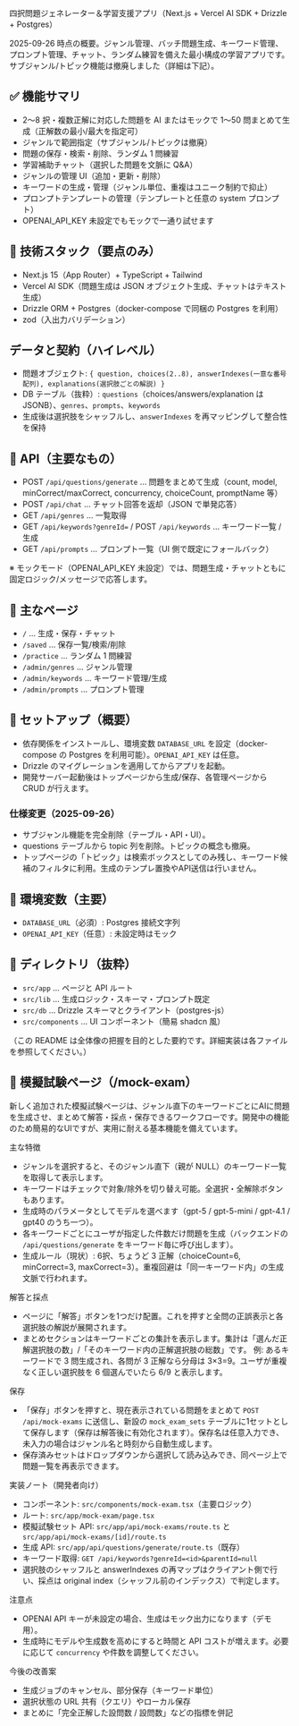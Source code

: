 四択問題ジェネレーター＆学習支援アプリ（Next.js + Vercel AI SDK + Drizzle + Postgres）

2025-09-26 時点の概要。ジャンル管理、バッチ問題生成、キーワード管理、プロンプト管理、チャット、ランダム練習を備えた最小構成の学習アプリです。サブジャンル/トピック機能は撤廃しました（詳細は下記）。

## ✅ 機能サマリ

- 2〜8 択・複数正解に対応した問題を AI またはモックで 1〜50 問まとめて生成（正解数の最小/最大を指定可）
- ジャンルで範囲指定（サブジャンル/トピックは撤廃）
- 問題の保存・検索・削除、ランダム 1 問練習
- 学習補助チャット（選択した問題を文脈に Q&A）
- ジャンルの管理 UI（追加・更新・削除）
- キーワードの生成・管理（ジャンル単位、重複はユニーク制約で抑止）
- プロンプトテンプレートの管理（テンプレートと任意の system プロンプト）
- OPENAI_API_KEY 未設定でもモックで一通り試せます

## 🧱 技術スタック（要点のみ）

- Next.js 15（App Router）+ TypeScript + Tailwind
- Vercel AI SDK（問題生成は JSON オブジェクト生成、チャットはテキスト生成）
- Drizzle ORM + Postgres（docker-compose で同梱の Postgres を利用）
- zod（入出力バリデーション）

## データと契約（ハイレベル）

- 問題オブジェクト: `{ question, choices(2..8), answerIndexes(一意な番号配列), explanations(選択肢ごとの解説) }`
- DB テーブル（抜粋）: `questions`（choices/answers/explanation は JSONB）、`genres`、`prompts`、`keywords`
- 生成後は選択肢をシャッフルし、`answerIndexes` を再マッピングして整合性を保持

## 🔌 API（主要なもの）

- POST `/api/questions/generate` … 問題をまとめて生成（count, model, minCorrect/maxCorrect, concurrency, choiceCount, promptName 等）
- POST `/api/chat` … チャット回答を返却（JSON で単発応答）
- GET `/api/genres` … 一覧取得
- GET `/api/keywords?genreId=` / POST `/api/keywords` … キーワード一覧 / 生成
- GET `/api/prompts` … プロンプト一覧（UI 側で既定にフォールバック）

※ モックモード（OPENAI_API_KEY 未設定）では、問題生成・チャットともに固定ロジック/メッセージで応答します。

## 📂 主なページ

- `/` … 生成・保存・チャット
- `/saved` … 保存一覧/検索/削除
- `/practice` … ランダム 1 問練習
- `/admin/genres` … ジャンル管理
- `/admin/keywords` … キーワード管理/生成
- `/admin/prompts` … プロンプト管理

## 🚀 セットアップ（概要）

- 依存関係をインストールし、環境変数 `DATABASE_URL` を設定（docker-compose の Postgres を利用可能）。`OPENAI_API_KEY` は任意。
- Drizzle のマイグレーションを適用してからアプリを起動。
- 開発サーバー起動後はトップページから生成/保存、各管理ページから CRUD が行えます。

### 仕様変更（2025-09-26）
- サブジャンル機能を完全削除（テーブル・API・UI）。
- questions テーブルから topic 列を削除。トピックの概念も撤廃。
- トップページの「トピック」は検索ボックスとしてのみ残し、キーワード候補のフィルタに利用。生成のテンプレ置換やAPI送信は行いません。

## 🔐 環境変数（主要）

- `DATABASE_URL`（必須）: Postgres 接続文字列
- `OPENAI_API_KEY`（任意）: 未設定時はモック

## 👀 ディレクトリ（抜粋）

- `src/app` … ページと API ルート
- `src/lib` … 生成ロジック・スキーマ・プロンプト既定
- `src/db` … Drizzle スキーマとクライアント（postgres-js）
- `src/components` … UI コンポーネント（簡易 shadcn 風）

（この README は全体像の把握を目的とした要約です。詳細実装は各ファイルを参照してください。）

## 📝 模擬試験ページ（/mock-exam）

新しく追加された模擬試験ページは、ジャンル直下のキーワードごとにAIに問題を生成させ、まとめて解答・採点・保存できるワークフローです。開発中の機能のため簡易的なUIですが、実用に耐える基本機能を備えています。

主な特徴
- ジャンルを選択すると、そのジャンル直下（親が NULL）のキーワード一覧を取得して表示します。
- キーワードはチェックで対象/除外を切り替え可能。全選択・全解除ボタンもあります。
- 生成時のパラメータとしてモデルを選べます（gpt-5 / gpt-5-mini / gpt-4.1 / gpt40 のうち一つ）。
- 各キーワードごとにユーザが指定した件数だけ問題を生成（バックエンドの `/api/questions/generate` をキーワード毎に呼び出します）。
- 生成ルール（現状）: 6択、ちょうど 3 正解（choiceCount=6, minCorrect=3, maxCorrect=3）。重複回避は「同一キーワード内」の生成文脈で行われます。

解答と採点
- ページに「解答」ボタンを1つだけ配置。これを押すと全問の正誤表示と各選択肢の解説が展開されます。
- まとめセクションはキーワードごとの集計を表示します。集計は「選んだ正解選択肢の数」/「そのキーワード内の正解選択肢の総数」です。
	例: あるキーワードで 3 問生成され、各問が 3 正解なら分母は 3×3=9。ユーザが重複なく正しい選択肢を 6 個選んでいたら 6/9 と表示します。

保存
- 「保存」ボタンを押すと、現在表示されている問題をまとめて `POST /api/mock-exams` に送信し、新設の `mock_exam_sets` テーブルに1セットとして保存します（保存は解答後に有効化されます）。保存名は任意入力でき、未入力の場合はジャンル名と時刻から自動生成します。
- 保存済みセットはドロップダウンから選択して読み込みでき、同ページ上で問題一覧を再表示できます。

実装ノート（開発者向け）
- コンポーネント: `src/components/mock-exam.tsx`（主要ロジック）
- ルート: `src/app/mock-exam/page.tsx`
- 模擬試験セット API: `src/app/api/mock-exams/route.ts` と `src/app/api/mock-exams/[id]/route.ts`
- 生成 API: `src/app/api/questions/generate/route.ts`（既存）
- キーワード取得: `GET /api/keywords?genreId=<id>&parentId=null`
- 選択肢のシャッフルと answerIndexes の再マップはクライアント側で行い、採点は original index（シャッフル前のインデックス）で判定します。

注意点
- OPENAI API キーが未設定の場合、生成はモック出力になります（デモ用）。
- 生成時にモデルや生成数を高めにすると時間と API コストが増えます。必要に応じて `concurrency` や件数を調整してください。

今後の改善案
- 生成ジョブのキャンセル、部分保存（キーワード単位）
- 選択状態の URL 共有（クエリ）やローカル保存
- まとめに「完全正解した設問数 / 設問数」などの指標を併記

